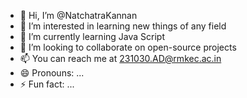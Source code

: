 - 👋 Hi, I’m @NatchatraKannan
- 👀 I’m interested in learning new things of any field
- 🌱 I’m currently learning Java Script
- 💞️ I’m looking to collaborate on open-source projects
- 📫 You can reach me at 231030.AD@rmkec.ac.in
- 😄 Pronouns: ...
- ⚡ Fun fact: ...

<!---
NatchatraKannan/NatchatraKannan is a ✨ special ✨ repository because its `README.md` (this file) appears on your GitHub profile.
You can click the Preview link to take a look at your changes.
--->
